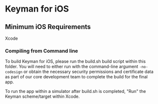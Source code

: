 # Keyman for iOS

## Minimum iOS Requirements
Xcode

### Compiling from Command line
To build Keyman for iOS, please run the build.sh build script within this folder.
You will need to either run with the command-line argument `-no-codesign` or obtain the necessary security permissions and certificate data as part of our core development team to complete the build for the final app.

To run the app within a simulator after build.sh is completed, "Run" the Keyman scheme/target within Xcode.
